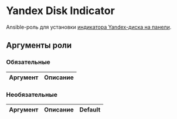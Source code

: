 # Yandex Disk Indicator

Ansible-роль для установки [индикатора Yandex-диска на панели](https://github.com/slytomcat/yd-go).

## Аргументы роли

### Обязательные

| Аргумент | Описание
| --- | --- |

### Необязательные

| Аргумент | Описание | Default
| --- | --- | ---
